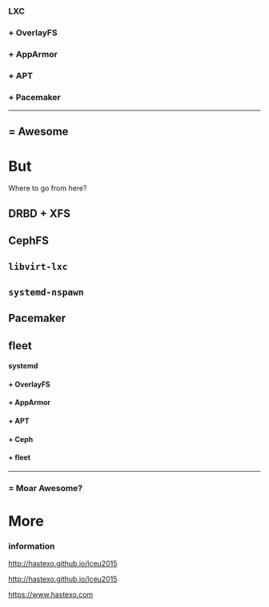 ### LXC
### + OverlayFS
### + AppArmor
### + APT
### + Pacemaker
--------
## = Awesome <!-- .element class="fragment" -->


# But
Where to go from here?


## DRBD + XFS <!-- .element: class="fragment current-visible" -->
## CephFS <!-- .element: class="fragment current-visible" -->


## `libvirt-lxc` <!-- .element class="fragment current-visible" -->
## `systemd-nspawn` <!-- .element class="fragment current-visible" -->


## Pacemaker <!-- .element class="fragment current-visible" -->
## fleet <!-- .element class="fragment current-visible" -->


<!-- .slide: data-background-image="images/stack-future.svg" data-background-size="contain" -->


#### systemd
#### + OverlayFS
#### + AppArmor
#### + APT
#### + Ceph
#### + fleet
--------
### = Moar Awesome? <!-- .element class="fragment" -->


# More
### information


<!-- .slide: data-background-image="images/by-sa.svg" data-background-size="contain" -->
http://hastexo.github.io/lceu2015

http://hastexo.github.io/lceu2015


<!-- .slide: data-background-image="images/hastexo-logo.svg" data-background-size="contain" -->
https://www.hastexo.com

